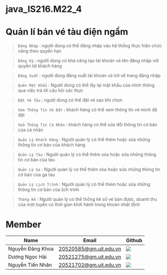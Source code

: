# java_IS216.M22_4

# Quản lí bán vé tàu điện ngầm
<!-- Badge -->


> ```Đăng Nhập``` : người dùng có thể đăng nhập vào hệ thống thực hiện chức năng theo quyền hạn

> ```Đăng Ký``` : người dùng có khả năng tạo tài khoản và tên đăng nhập với quyền lợi khách hàng

> ```Đăng Xuất``` : người dùng đăng xuất tài khoản và trờ về trang đăng nhập

> ```Quên Mật Khẩu``` : Người dùng có thể lấy lại mật khẩu của mình thông qua việc trả lời câu hỏi xác thực

> ```Đặt Vé Tàu``` : người dùng có thể đặt vé sao khi chọn

> ```Xem Thông Tin Vé Đặt``` : khách hàng có thể xem thông tin vé mình đã đặt 

> ```Sửa Thông Tin Cá Nhân``` : khách hàng có thể sửa đổi thông tin cơ bản của cá nhân

> ```Quản Lý Khách Hàng``` : Người quản lý có thể thêm hoặc sửa những thông tin cơ bản của khách hàng

> ```Quản Lý Tàu``` : Người quản lý có thể thêm xóa hoặc sửa những thông tin cơ bản của tàu

> ```Quản Lý Ga``` : Người quản lý có thể thêm xóa hoặc sửa những thông tin cơ bản của ga tàu

> ```Quản Lý Lịch Trình``` : Người quản lý có thể thêm hoặc sửa những thông tin cơ bản của lịch trình

> ```Thống Kê``` : Người quản lý có thể thống kê số vé bán được, doanh thu của một tuyến có thời gian khởi hành trong khoản nhất định


# Member
| Name      | Email                  | Github                                                                                                                               |
| --------------- | ---------------------- | ---------------------------------------------------------------------------------------------------------------------------    |
| Nguyễn Đăng Khoa | 20520585@gm.uit.edu.vn | [![](https://img.shields.io/badge/20520585-%2324292f.svg?style=flat-square&logo=github  )](https://github.com/20520585)       |
| Dương Ngọc Hải   | 20521275@gm.uit.edu.vn | [![](https://img.shields.io/badge/20521275-%2324292f.svg?style=flat-square&logo=github   )](https://github.com/NgocHai0511)   |
| Nguyễn Tiến Nhân | 20521702@gm.uit.edu.vn | [![](https://img.shields.io/badge/20521702-%2324292f.svg?style=flat-square&logo=github   )](https://github.com/nhannguyen345) |
